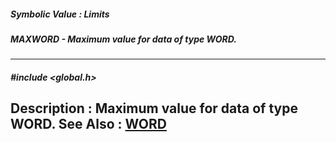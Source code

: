 ##### Symbolic Value : Limits
##### MAXWORD - Maximum value for data of type WORD.
---
##### #include <global.h>
**Description :**
Maximum value for data of type WORD.
**See Also :**
[WORD](D:/md_files/WORD.md)
---

